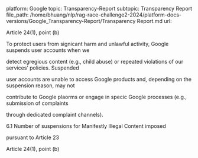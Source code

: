 platform: Google
topic: Transparency-Report
subtopic: Transparency Report
file_path: /home/bhuang/nlp/rag-race-challenge2-2024/platform-docs-versions/Google_Transparency-Report/Transparency Report.md
url: <EMPTY>

Article 24(1), point (b)



To protect users from signi cant harm and unlawful activity, Google suspends user accounts when we

detect egregious content (e.g., child abuse) or repeated violations of our services’ policies. Suspended

user accounts are unable to access Google products and, depending on the suspension reason, may not

contribute to Google pla orms or engage in speci c Google processes (e.g., submission of complaints

through dedicated complaint channels).



6.1 Number of suspensions for Manifestly Illegal Content imposed

pursuant to Article 23

Article 24(1), point (b)